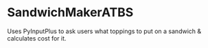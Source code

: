 # SandwichMakerATBS
Uses PyInputPlus to ask users what toppings to put on a sandwich &amp; calculates cost for it.

